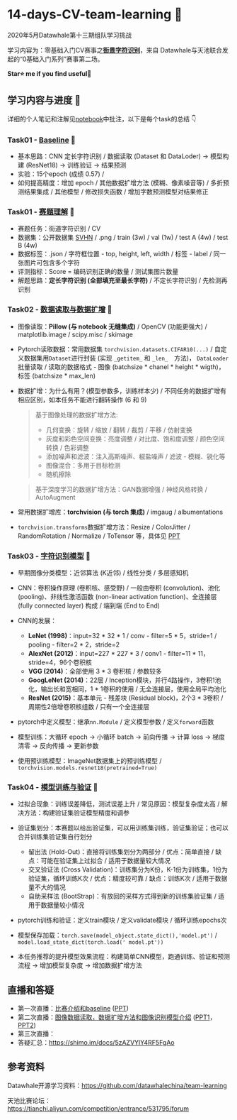 # 14-days-CV-team-learning 🎨

2020年5月Datawhale第十三期组队学习挑战    

学习内容为：零基础入门CV赛事之[**街景字符识别**](https://tianchi.aliyun.com/competition/entrance/531795/introduction)，来自 Datawhale与天池联合发起的“0基础入门系列”赛事第二场。   

**Star⭐ me if you find useful🤣**

## 学习内容与进度 📙

详细的个人笔记和注解见[notebook](/nbs/)中批注，以下是每个task的总结 👇

### Task01 - [Baseline](/nbs/Task00-Baseline.ipynb) 🎈

- 基本思路：CNN 定长字符识别 / 数据读取 (Dataset 和 DataLoder) → 模型构建 (ResNet18) → 训练验证 → 结果预测
- 实验：15个epoch (成绩 0.57) / 
- 如何提高精度：增加 epoch / 其他数据扩增方法 (模糊、像素噪音等) / 多折预测结果集成 / 其他模型 / 修改损失函数 / 增加字数预测模型对结果修正

### Task01 - [赛题理解](/nbs/Task01-赛题理解.ipynb) 🎈

- 赛题任务：街道字符识别 / CV
- 数据集：公开数据集 [SVHN](http://ufldl.stanford.edu/housenumbers/) / .png / train (3w) / val (1w) / test A (4w) / test B (4w)
- 数据标签：.json / 字符框位置 - top, height, left, width / 标签 - label / 同一张图片可包含多个字符
- 评测指标：Score = 编码识别正确的数量 / 测试集图片数量
- 解题思路：**定长字符识别 (全部填充至最长字符)** / 不定长字符识别 / 先检测再识别

### Task02 - [数据读取与数据扩增](/nbs/Task02-数据读取与数据扩增.ipynb) 🎈

- 图像读取：**Pillow (与 notebook 无缝集成)** / OpenCV (功能更强大) / matplotlib.image / scipy.misc / skimage

- Pytorch读取数据：常用数据集 `torchvision.datasets.CIFAR10(...)` / 自定义数据集用`Dataset`进行封装 (实现 `_getitem_` 和 `_len_  `方法)， `DataLoader`批量读取 / 读取的数据格式 - 图像 (batchsize * chanel * height * wigth)，标签 (batchsize * max_len)

- 数据扩增：为什么有用？(模型参数多，训练样本少) / 不同任务的数据扩增有相应区别，如本任务不能进行翻转操作 (6 和 9)

  > 基于图像处理的数据扩增方法:
  >
  > - 几何变换：旋转 / 缩放 / 翻转 / 裁剪 / 平移 / 仿射变换
  > - 灰度和彩色空间变换：亮度调整 / 对比度、饱和度调整 / 颜色空间转换 / 色彩调整
  > - 添加噪声和滤波：注入高斯噪声、椒盐噪声 / 滤波 - 模糊、锐化等
  > - 图像混合：多用于目标检测
  > - 随机擦除   

  > 基于深度学习的数据扩增方法：GAN数据增强 / 神经风格转换 / AutoAugment

- 常用数据扩增库：**torchvision (与 torch 集成)** / imgaug / albumentations

- `torchvision.transforms`数据扩增方法：Resize / ColorJitter / RandomRotation / Normalize / ToTensor 等，具体见 [PPT](/PPT/天池直播-2_数据读取和数据扩增.pdf)

### Task03 - [字符识别模型](/nbs/Task03-字符识别模型.ipynb) 🎈

- 早期图像分类模型：近邻算法 (K近邻) / 线性分类 / 多层感知机

- CNN：卷积操作原理 (卷积核、感受野) / 一般由卷积 (convolution)、池化 (pooling)、非线性激活函数 (non-linear activation function)、全连接层 (fully connected layer) 构成 / 端到端 (End to End)

- CNN的发展：

  - **LeNet (1998)**：input=32 * 32 * 1 / conv - filter=5 * 5，stride=1 / pooling - filter=2 * 2，stride=2
  - **AlexNet (2012)**：input=227  *  227  *  3 / conv1 - filter=11 * 11，stride=4，96个卷积核
  - **VGG (2014)**：全部使用 3 * 3 卷积核 / 参数较多
  - **GoogLeNet (2014)**：22层 / Inception模块，并行4路操作，3卷积1池化，输出长和宽相同，1 * 1卷积的使用 / 无全连接层，使用全局平均池化
  - **ResNet (2015)**：基本单元 - 残差块 (Residual block)，2个3 * 3卷积 / 周期性2倍增卷积核组数 / 只有一个全连接层
  
- pytorch中定义模型：继承`nn.Module` / 定义模型参数 / 定义`forward`函数

- 模型训练：大循环 epoch → 小循环 batch → 前向传播 → 计算 loss → 梯度清零 → 反向传播 → 更新参数

- 使用预训练模型：ImageNet数据集上的预训练模型 / `torchvision.models.resnet18(pretrained=True)` 

### Task04 - [模型训练与验证](/nbs/Task04-模型训练与验证.ipynb) 🎈

- 过拟合现象：训练误差降低，测试误差上升 / 常见原因：模型复杂度太高 / 解决方法：构建验证集验证模型精度和调参
- 验证集划分：本赛题以给出验证集，可以用训练集训练，验证集验证；也可以合并训练集验证集自行划分
  - 留出法 (Hold-Out)：直接将训练集划分为两部分 / 优点：简单直接 / 缺点：可能在验证集上过拟合 / 适用于数据量较大情况
  - 交叉验证法 (Cross Validation)：训练集分为K份，K-1份为训练集，1份为验证集，循环训练K次 / 优点：精度较可靠 / 缺点：训练K次 / 适用于数据量不大的情况
  - 自助采样法 (BootStrap)：有放回的采样方式得到新的训练集验证集 / 适用于数据量较小情况

- pytorch训练和验证：定义train模块 / 定义validate模块 / 循环训练epochs次
- 模型保存加载：`torch.save(model_object.state_dict(),'model.pt')` / `model.load_state_dict(torch.load(' model.pt'))`
- 本任务推荐的提升模型效果流程：构建简单CNN模型，跑通训练、验证和预测流程 → 增加模型复杂度 → 增加数据扩增方法

## 直播和答疑

- 第一次直播：[比赛介绍和baseline](https://tianchi.aliyun.com/course/video?liveId=41167) ([PPT](/PPT/天池直播-1_比赛介绍和baseline.pdf))
- 第二次直播：[图像数据读取，数据扩增方法和图像识别模型介绍](https://tianchi.aliyun.com/course/live?spm=5176.12586971.1001.1.11be6956fkKgJ8&liveId=41168) ([PPT1](/PPT/天池直播-2_数据读取和数据扩增.pdf)，[PPT2](/PPT/天池直播-2_分类模型介绍.pdf))
- 第三次直播：
- 答疑汇总：https://shimo.im/docs/5zAZVYlY4RF5FgAo

## 参考资料

Datawhale开源学习资料：https://github.com/datawhalechina/team-learning 

天池比赛论坛：https://tianchi.aliyun.com/competition/entrance/531795/forum

